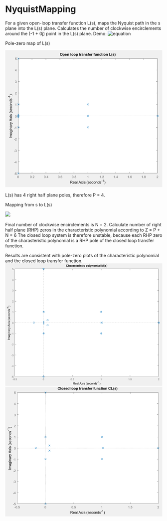 # NyquistMapping
For a given open-loop transfer function L(s), maps the Nyquist path in the s plane into the L(s) plane. Calculates the number of clockwise encirclements around the (-1 + 0j) point in the L(s) plane.
Demo:
![equation]([img]http://www.sciweavers.org/tex2img.php?eq=L%28s%29%20%3D%20%5Cfrac%7B100%7D%7Bs%5C%2C%5Cleft%2810%5C%2Cs-%5Cmathrm%7Bi%7D%5Cright%29%5C%2C%5Cleft%2810%5C%2Cs%2B1%7B%7D%5Cmathrm%7Bi%7D%5Cright%29%5C%2C%5Cleft%28s-1%5Cright%29%5C%2C%5Cleft%28s-2%5Cright%29%5C%2C%5Cleft%28s-%5Cmathrm%7Bi%7D%5Cright%29%5C%2C%5Cleft%28s%2B1%7B%7D%5Cmathrm%7Bi%7D%5Cright%29%5C%2C%5Cleft%28s-1-%5Cmathrm%7Bi%7D%5Cright%29%5C%2C%5Cleft%28s-1%2B1%7B%7D%5Cmathrm%7Bi%7D%5Cright%29%5C%2C%5Cleft%28s-5%7B%7D%5Cmathrm%7Bi%7D%5Cright%29%5C%2C%5Cleft%28s%2B5%7B%7D%5Cmathrm%7Bi%7D%5Cright%29%7D&bc=White&fc=Black&im=png&fs=12&ff=modern&edit=0[/img])

Pole-zero map of L(s)

![](openloopLs.png)

L(s) has 4 right half plane poles, therefore P = 4.

Mapping from s to L(s)

![](animation.gif)

Final number of clockwise encirclements is N = 2. Calculate number of right half plane (RHP) zeros in the characteristic polynomial according to Z = P + N = 6
The closed loop system is therefore unstable, because each RHP zero of the charasteristic polynomial is a RHP pole of the closed loop transfer function.

Results are consistent with pole-zero plots of the characteristic polynomial and the closed loop transfer function.
![](charpolMs.png)
![](closedloopCLs.png)
